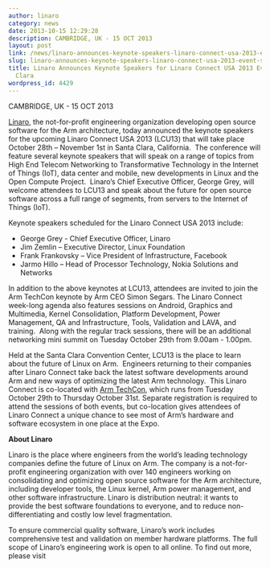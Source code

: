 ```yaml
---
author: linaro
category: news
date: 2013-10-15 12:29:28
description: CAMBRIDGE, UK - 15 OCT 2013
layout: post
link: /news/linaro-announces-keynote-speakers-linaro-connect-usa-2013-event-santa-clara/
slug: linaro-announces-keynote-speakers-linaro-connect-usa-2013-event-santa-clara
title: Linaro Announces Keynote Speakers for Linaro Connect USA 2013 Event in Santa
  Clara
wordpress_id: 4429
---
```


CAMBRIDGE, UK - 15 OCT 2013

[Linaro](/), the not-for-profit engineering organization developing open source software for the Arm architecture, today announced the keynote speakers for the upcoming Linaro Connect USA 2013 (LCU13) that will take place October 28th – November 1st in Santa Clara, California.  The conference will feature several keynote speakers that will speak on a range of topics from High End Telecom Networking to Transformative Technology in the Internet of Things (IoT), data center and mobile, new developments in Linux and the Open Compute Project.  Linaro’s Chief Executive Officer, George Grey, will welcome attendees to LCU13 and speak about the future for open source software across a full range of segments, from servers to the Internet of Things (IoT).

Keynote speakers scheduled for the Linaro Connect USA 2013 include:

- George Grey - Chief Executive Officer, Linaro
- Jim Zemlin – Executive Director, Linux Foundation
- Frank Frankovsky – Vice President of Infrastructure, Facebook
- Jarmo Hillo – Head of Processor Technology, Nokia Solutions and Networks

In addition to the above keynotes at LCU13, attendees are invited to join the Arm TechCon keynote by Arm CEO Simon Segars. The Linaro Connect week-long agenda also features sessions on Android, Graphics and Multimedia, Kernel Consolidation, Platform Development, Power Management, QA and Infrastructure, Tools, Validation and LAVA, and training.  Along with the regular track sessions, there will be an additional networking mini summit on Tuesday October 29th from 9.00am - 1.00pm.

Held at the Santa Clara Convention Center, LCU13 is the place to learn about the future of Linux on Arm.  Engineers returning to their companies after Linaro Connect take back the latest software developments around Arm and new ways of optimizing the latest Arm technology.  This Linaro Connect is co-located with [Arm TechCon](http://www.armtechcon.com/), which runs from Tuesday October 29th to Thursday October 31st. Separate registration is required to attend the sessions of both events, but co-location gives attendees of Linaro Connect a unique chance to see most of Arm’s hardware and software ecosystem in one place at the Expo.

**About Linaro**

Linaro is the place where engineers from the world’s leading technology companies define the future of Linux on Arm. The company is a not-for-profit engineering organization with over 140 engineers working on consolidating and optimizing open source software for the Arm architecture, including developer tools, the Linux kernel, Arm power management, and other software infrastructure. Linaro is distribution neutral: it wants to provide the best software foundations to everyone, and to reduce non-differentiating and costly low level fragmentation.

To ensure commercial quality software, Linaro’s work includes comprehensive test and validation on member hardware platforms. The full scope of Linaro’s engineering work is open to all online. To find out more, please visit [](/)
